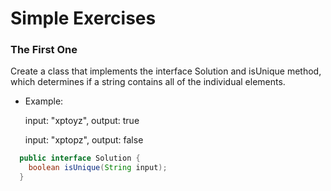 # Simple Exercises

### The First One

Create a class that implements the interface Solution and isUnique method, which determines if a string contains all of the individual elements.

* Example:

  input: "xptoyz", output: true

  input: "xptopz", output: false

```java
  public interface Solution {
    boolean isUnique(String input);
  }
```
